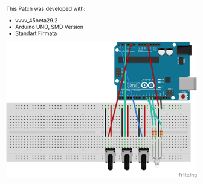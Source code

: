 This Patch was developed with:
* vvvv_45beta29.2
* Arduino UNO, SMD Version
* Standart Firmata

![imagename](div/RGB-LED.png)
